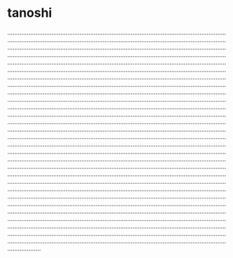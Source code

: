 # tanoshi
...............................................................................................................................................................................................................................................................................................................................................................................................................................................................................................................................................................................................................................................................................................................................................................................................................................................................................................................................................................................................................................................................................................................................................................................................................................................................................................................................................................................................................................................................................................................................................................................................................................................................................................................................................................................................................................................................................................................................................................................................................................................................................................................................................................................................................................................................................................................................................................................................................................................................................................................................................................................................................................................................................................................................................................................................................................................................................................................................................................................................................................................................................................................................................................................................................................................................................................................................................................................................................................................................................................................................................................................................................................................................................................................................................................